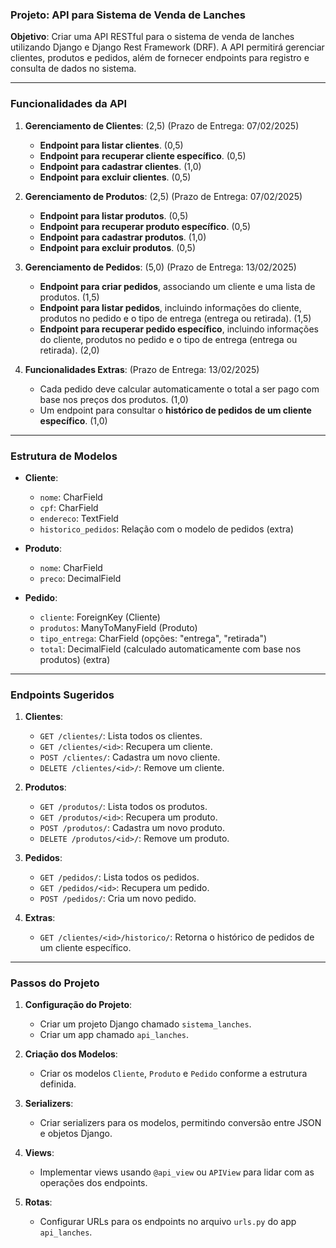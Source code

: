 ### Projeto: API para Sistema de Venda de Lanches

**Objetivo**: Criar uma API RESTful para o sistema de venda de lanches utilizando Django e Django Rest Framework (DRF). A API permitirá gerenciar clientes, produtos e pedidos, além de fornecer endpoints para registro e consulta de dados no sistema.

---

### Funcionalidades da API

1. **Gerenciamento de Clientes**: (2,5) (Prazo de Entrega: 07/02/2025)
    - **Endpoint para listar clientes**. (0,5)
    - **Endpoint para recuperar cliente específico**. (0,5)
    - **Endpoint para cadastrar clientes**. (1,0)
    - **Endpoint para excluir clientes**. (0,5)

2. **Gerenciamento de Produtos**: (2,5) (Prazo de Entrega: 07/02/2025)
    - **Endpoint para listar produtos**. (0,5)
    - **Endpoint para recuperar produto específico**. (0,5)
    - **Endpoint para cadastrar produtos**. (1,0)
    - **Endpoint para excluir produtos**. (0,5)

3. **Gerenciamento de Pedidos**: (5,0) (Prazo de Entrega: 13/02/2025)
    - **Endpoint para criar pedidos**, associando um cliente e uma lista de produtos. (1,5)
    - **Endpoint para listar pedidos**, incluindo informações do cliente, produtos no pedido e o tipo de entrega (entrega ou retirada). (1,5)
    - **Endpoint para recuperar pedido específico**, incluindo informações do cliente, produtos no pedido e o tipo de entrega (entrega ou retirada). (2,0)

4. **Funcionalidades Extras**: (Prazo de Entrega: 13/02/2025)
    - Cada pedido deve calcular automaticamente o total a ser pago com base nos preços dos produtos. (1,0)
    - Um endpoint para consultar o **histórico de pedidos de um cliente específico**. (1,0)

---

### Estrutura de Modelos

- **Cliente**:
    - `nome`: CharField
    - `cpf`: CharField
    - `endereco`: TextField
    - `historico_pedidos`: Relação com o modelo de pedidos (extra)

- **Produto**:
    - `nome`: CharField
    - `preco`: DecimalField

- **Pedido**:
    - `cliente`: ForeignKey (Cliente)
    - `produtos`: ManyToManyField (Produto)
    - `tipo_entrega`: CharField (opções: "entrega", "retirada")
    - `total`: DecimalField (calculado automaticamente com base nos produtos) (extra)

---

### Endpoints Sugeridos

1. **Clientes**:
    - `GET /clientes/`: Lista todos os clientes.
    - `GET /clientes/<id>`: Recupera um cliente.
    - `POST /clientes/`: Cadastra um novo cliente.
    - `DELETE /clientes/<id>/`: Remove um cliente.

2. **Produtos**:
    - `GET /produtos/`: Lista todos os produtos.
    - `GET /produtos/<id>`: Recupera um produto.
    - `POST /produtos/`: Cadastra um novo produto.
    - `DELETE /produtos/<id>/`: Remove um produto.

3. **Pedidos**:
    - `GET /pedidos/`: Lista todos os pedidos.
    - `GET /pedidos/<id>`: Recupera um pedido.
    - `POST /pedidos/`: Cria um novo pedido.

4. **Extras**:
    - `GET /clientes/<id>/historico/`: Retorna o histórico de pedidos de um cliente específico.

---

### Passos do Projeto

1. **Configuração do Projeto**:
    - Criar um projeto Django chamado `sistema_lanches`.
    - Criar um app chamado `api_lanches`.

2. **Criação dos Modelos**:
    - Criar os modelos `Cliente`, `Produto` e `Pedido` conforme a estrutura definida.

3. **Serializers**:
    - Criar serializers para os modelos, permitindo conversão entre JSON e objetos Django.

4. **Views**:
    - Implementar views usando `@api_view` ou `APIView` para lidar com as operações dos endpoints.

5. **Rotas**:
    - Configurar URLs para os endpoints no arquivo `urls.py` do app `api_lanches`.
